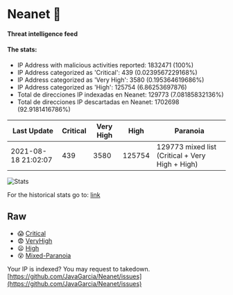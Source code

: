 # Neanet :hocho:
#### Threat intelligence feed
#### The stats:

- IP Address with malicious activities reported: 1832471 (100%)
- IP Address categorized as 'Critical':  439 (0.0239567229168%)
- IP Address categorized as 'Very High':  3580 (0.195364619686%)
- IP Address categorized as 'High':  125754 (6.86253697876)
- Total de direcciones IP indexadas en Neanet:  129773 (7.08185832136%)
- Total de direcciones IP descartadas en Neanet:  1702698 (92.9181416786%)

| Last Update | Critical | Very High | High | Paranoia |
| --- | --- | --- | --- | --- |
| 2021-08-18 21:02:07 | 439 | 3580 | 125754 | 129773 mixed list (Critical + Very High + High)|

![Stats](https://docs.google.com/spreadsheets/d/e/2PACX-1vSnaNMIXVabIpDJjufMlzH7poXnshF3mgd8Is1g9ytUEzVsP5my4Trn8f-xkoLLQ38xpL3HtmUexLo6/pubchart?oid=501124687&format=image)

For the historical stats go to: [link](/stats.csv)
## Raw
- :scream: [Critical](https://raw.githubusercontent.com/JavaGarcia/Neanet/master/blacklists/neanet_critical.txt)
- :fearful: [VeryHigh](https://raw.githubusercontent.com/JavaGarcia/Neanet/master/blacklists/neanet_veryHigh.txtt)
- :frowning: [High](https://raw.githubusercontent.com/JavaGarcia/Neanet/master/blacklists/neanet_high.txt)
- :dizzy_face: [Mixed-Paranoia](https://raw.githubusercontent.com/JavaGarcia/Neanet/master/blacklists/neanet_all.txt)


Your IP is indexed? You may request to takedown. [https://github.com/JavaGarcia/Neanet/issues](https://github.com/JavaGarcia/Neanet/issues)













































































































































































































































































































































































































































































































































































































































































































































































































































































































































































































































































































































































































































































































































































































































































































































































































































































































































































































































































































































































































































































































































































































































































































































































































































































































































































































































































































































































































































































































































































































































































































































































































































































































































































































































































































































































































































































































































































































































































































































































































































































































































































































































































































































































































































































































































































































































































































































































































































































































































































































































































































































































































































































































































































































































































































































































































































































































































































































































































































































































































































































































































































































































































































































































































































































































































































































































































































































































































































































































































































































































































































































































































































































































































































































































































































































































































































































































































































































































































































































































































































































































































































































































































































































































































































